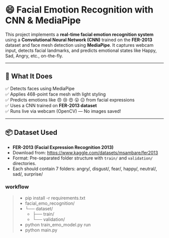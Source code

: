 # 😄 Facial Emotion Recognition with CNN & MediaPipe

This project implements a **real-time facial emotion recognition system** using a **Convolutional Neural Network (CNN)** trained on the **FER-2013** dataset and face mesh detection using **MediaPipe**. It captures webcam input, detects facial landmarks, and predicts emotional states like Happy, Sad, Angry, etc., on-the-fly.

---

## 🧠 What It Does

✅ Detects faces using MediaPipe  
✅ Applies 468-point face mesh with light styling  
✅ Predicts emotions like 😠 😢 😍 😮 😐 from facial expressions  
✅ Uses a CNN trained on **FER-2013 dataset**  
✅ Runs live via webcam (OpenCV) — No images saved!


---

## 📦 Dataset Used

- **FER-2013 (Facial Expression Recognition 2013)**
- Download from: https://www.kaggle.com/datasets/msambare/fer2013
- Format: Pre-separated folder structure with `train/` and `validation/` directories.
- Each should contain 7 folders: angry/, disgust/, fear/, happy/, neutral/, sad/, surprise/

### workflow
> - pip install -r requirements.txt
> - facial_emo_recognition/
> - └── dataset/
>    - ├── train/
>    - └── validation/
> - python train_emo_model.py
>  run
> - python main.py



